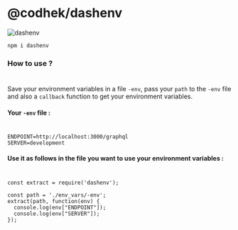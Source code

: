 # @codhek/dashenv

![dashenv](https://img.shields.io/badge/npm-v1.1.0-blue.svg)


```
npm i dashenv
```

### How to use ?
#
Save your environment variables in a file `-env`, pass your `path` to the `-env` file and also a `callback` function to get your environment variables.
#### Your `-env`  file :
#
```
ENDPOINT=http://localhost:3000/graphql
SERVER=development
```
#### Use it as follows in the file you want to use your environment variables :
#
```
const extract = require('dashenv');

const path = './env_vars/-env';
extract(path, function(env) {
  console.log(env["ENDPOINT"]);
  console.log(env["SERVER"]);
});
```
